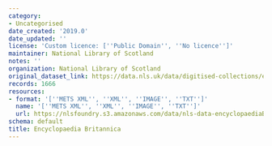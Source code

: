 ```yaml
---
category:
- Uncategorised
date_created: '2019.0'
date_updated: ''
license: 'Custom licence: [''Public Domain'', ''No licence'']'
maintainer: National Library of Scotland
notes: ''
organization: National Library of Scotland
original_dataset_link: https://data.nls.uk/data/digitised-collections/encyclopaedia-britannica/
records: 1666
resources:
- format: '[''METS XML'', ''XML'', ''IMAGE'', ''TXT'']'
  name: '[''METS XML'', ''XML'', ''IMAGE'', ''TXT'']'
  url: https://nlsfoundry.s3.amazonaws.com/data/nls-data-encyclopaediaBritannica.zip
schema: default
title: Encyclopaedia Britannica
---
```

